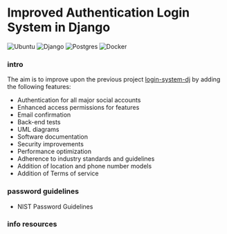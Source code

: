 # Improved Authentication Login System in Django
![Ubuntu](https://img.shields.io/badge/Ubuntu-E95420?style=for-the-badge&logo=ubuntu&logoColor=white)
![Django](https://img.shields.io/badge/django-%23092E20.svg?style=for-the-badge&logo=django&logoColor=white)
![Postgres](https://img.shields.io/badge/postgres-%23316192.svg?style=for-the-badge&logo=postgresql&logoColor=white)
![Docker](https://img.shields.io/badge/docker-%230db7ed.svg?style=for-the-badge&logo=docker&logoColor=white)
### intro
The aim is to improve upon the previous project [login-system-dj](https://github.com/luizmipc/login-system-dj) by adding the following features:
- Authentication for all major social accounts
- Enhanced access permissions for features
- Email confirmation
- Back-end tests
- UML diagrams
- Software documentation
- Security improvements
- Performance optimization
- Adherence to industry standards and guidelines
- Addition of location and phone number models
- Addition of Terms of service 

### password guidelines
- NIST Password Guidelines

### info resources
